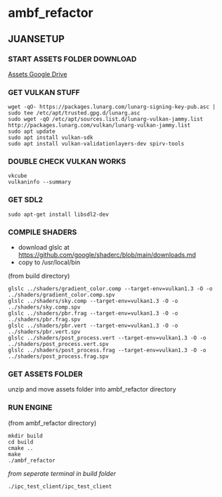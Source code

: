 # ambf_refactor
## JUANSETUP
### START ASSETS FOLDER DOWNLOAD 
[Assets Google Drive](https://drive.google.com/drive/folders/1E6EIFbBrb6o7wJoxWUANeckHJCKVS_An?usp=sharing)

### GET VULKAN STUFF 
```
wget -qO- https://packages.lunarg.com/lunarg-signing-key-pub.asc | sudo tee /etc/apt/trusted.gpg.d/lunarg.asc
sudo wget -qO /etc/apt/sources.list.d/lunarg-vulkan-jammy.list http://packages.lunarg.com/vulkan/lunarg-vulkan-jammy.list
sudo apt update
sudo apt install vulkan-sdk
sudo apt install vulkan-validationlayers-dev spirv-tools
```

### DOUBLE CHECK VULKAN WORKS 
```
vkcube
vulkaninfo --summary
```

### GET SDL2 
```
sudo apt-get install libsdl2-dev
```

### COMPILE SHADERS
- download glslc at https://github.com/google/shaderc/blob/main/downloads.md
- copy to /usr/local/bin

(from build directory)
```
glslc ../shaders/gradient_color.comp --target-env=vulkan1.3 -O -o ../shaders/gradient_color.comp.spv
glslc ../shaders/sky.comp --target-env=vulkan1.3 -O -o ../shaders/sky.comp.spv
glslc ../shaders/pbr.frag --target-env=vulkan1.3 -O -o ../shaders/pbr.frag.spv 
glslc ../shaders/pbr.vert --target-env=vulkan1.3 -O -o ../shaders/pbr.vert.spv 
glslc ../shaders/post_process.vert --target-env=vulkan1.3 -O -o ../shaders/post_process.vert.spv
glslc ../shaders/post_process.frag --target-env=vulkan1.3 -O -o ../shaders/post_process.frag.spv
```

### GET ASSETS FOLDER
unzip and move assets folder into ambf_refactor directory

### RUN ENGINE
(from ambf_refactor directory)
```
mkdir build
cd build
cmake ..
make
./ambf_refactor
```
*from seperate terminal in build folder*
```
./ipc_test_client/ipc_test_client
```

